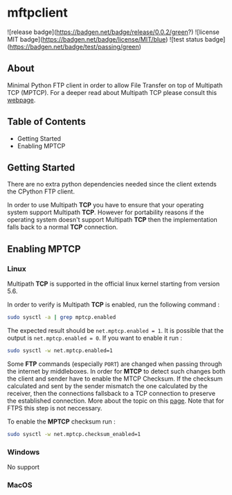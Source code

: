 # mftpclient
!\[release badge\](https://badgen.net/badge/release/0.0.2/green?)
!\[license MIT badge\](https://badgen.net/badge/license/MIT/blue)
!\[test status badge\](https://badgen.net/badge/test/passing/green)



## About
Minimal Python FTP client in order to allow File Transfer on top of Multipath TCP (MPTCP). For a deeper read about Multipath TCP please consult this [webpage](https://obonaventure.github.io/mmtp-book/).


## Table of Contents
- Getting Started
- Enabling MPTCP

## Getting Started 

There are no extra python dependencies needed since the client extends the CPython FTP client. 

In order to use Multipath **TCP** you have to ensure that your operating system support Multipath **TCP**. However for portability reasons if the operating system doesn't support Multipath **TCP** then the implementation falls back to a normal **TCP** connection.

## Enabling MPTCP

### Linux

Multipath **TCP** is supported in the official linux kernel starting from version 5.6. 

In order to verify is Multipath **TCP** is enabled, run the following command :

```bash
sudo sysctl -a | grep mptcp.enabled
```

The expected result should be `net.mptcp.enabled = 1`. It is possible that the output is `net.mptcp.enabled = 0`. If you want to enable it run :

```bash
sudo sysctl -w net.mptcp.enabled=1
```

Some **FTP** commands (especially `PORT`) are changed when passing through the internet by middleboxes. In order for **MTCP** to detect such changes both the client and sender have to enable the MTCP Checksum. If the checksum calculated and sent by the sender mismatch the one calculated by the receiver, then the connections fallsback to a TCP connection to preserve the established connection. More about the topic on this [page](https://obonaventure.github.io/mmtp-book/mptcp.html?highlight=ftp#coping-with-middlebox-interference). Note that for FTPS this step is not neccessary.

To enable the **MPTCP** checksum run :

```bash
sudo sysctl -w net.mptcp.checksum_enabled=1
```

### Windows

No support

### MacOS


